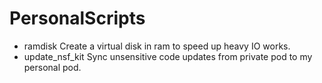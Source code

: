 # PersonalScripts

- ramdisk
  Create a virtual disk in ram to speed up heavy IO works.
- update_nsf_kit
  Sync unsensitive code updates from private pod to my personal pod.
